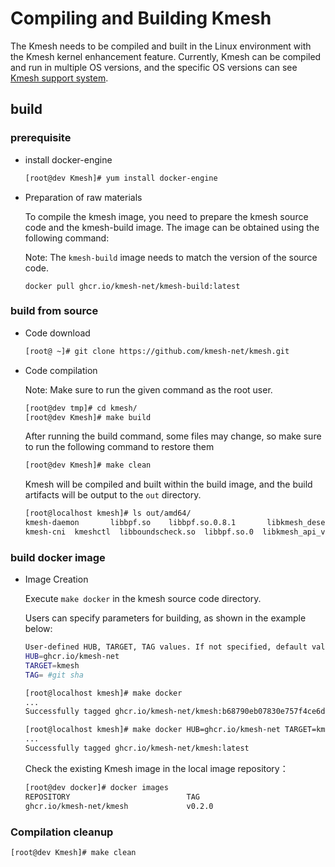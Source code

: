 # Compiling and Building Kmesh

The Kmesh needs to be compiled and built in the Linux environment with the Kmesh kernel enhancement feature. Currently, Kmesh can be compiled and run in multiple OS versions, and the specific OS versions can see [Kmesh support system](kmesh_support.md).

## build

### prerequisite

- install docker-engine

  ```sh
  [root@dev Kmesh]# yum install docker-engine
  ```

- Preparation of raw materials

  To compile the kmesh image, you need to prepare the kmesh source code and the kmesh-build image. The image can be obtained using the following command:

  Note: The `kmesh-build` image needs to match the version of the source code.
  
  ```
  docker pull ghcr.io/kmesh-net/kmesh-build:latest
  ```

### build from source

- Code download

  ```sh
  [root@ ~]# git clone https://github.com/kmesh-net/kmesh.git
  ```

- Code compilation

  Note: Make sure to run the given command as the root user.

  ```sh
  [root@dev tmp]# cd kmesh/
  [root@dev Kmesh]# make build
  ```

  After running the build command, some files may change, so make sure to run the following command to restore them

  ```sh
  [root@dev Kmesh]# make clean
  ```

  Kmesh will be compiled and built within the build image, and the build artifacts will be output to the `out` directory.

  ```bash
  [root@localhost kmesh]# ls out/amd64/
  kmesh-daemon       libbpf.so    libbpf.so.0.8.1       libkmesh_deserial.so  libprotobuf-c.so.1      mdacore
  kmesh-cni  kmeshctl  libboundscheck.so  libbpf.so.0  libkmesh_api_v2_c.so  libprotobuf-c.so      libprotobuf-c.so.1.0.0
  ```

### build docker image

- Image Creation

  Execute `make docker` in the kmesh source code directory.

  Users can specify parameters for building, as shown in the example below:

  ```sh
  User-defined HUB, TARGET, TAG values. If not specified, default values will be used.
  HUB=ghcr.io/kmesh-net
  TARGET=kmesh
  TAG= #git sha
  
  [root@localhost kmesh]# make docker
  ...
  Successfully tagged ghcr.io/kmesh-net/kmesh:b68790eb07830e757f4ce6d1c478d0046ee79730
  
  [root@localhost kmesh]# make docker HUB=ghcr.io/kmesh-net TARGET=kmesh TAG=latest
  ...
  Successfully tagged ghcr.io/kmesh-net/kmesh:latest
  ```
  
  Check the existing Kmesh image in the local image repository：
  
  ```sh
  [root@dev docker]# docker images
  REPOSITORY                          TAG                                        IMAGE ID            CREATED             SIZE
  ghcr.io/kmesh-net/kmesh             v0.2.0                                     71aec5898c44        10 days ago         457MB
  ```
### Compilation cleanup

  ```sh
  [root@dev Kmesh]# make clean
  ```
